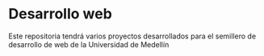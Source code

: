 
# Desarrollo web

Este repositoria tendrá varios proyectos desarrollados para el semillero de desarrollo de web de la Universidad de Medellín

